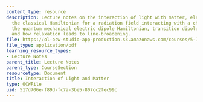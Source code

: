 ```yaml
---
content_type: resource
description: Lecture notes on the interaction of light with matter, electrodynamics,
  the classical Hamiltonian for a radiation field interacting with a charged particle,
  the quantum mechanical electric dipole Hamiltonian, transition dipole matrix elements,
  and how relaxation leads to line-broadening.
file: https://ol-ocw-studio-app-production.s3.amazonaws.com/courses/5-74-introductory-quantum-mechanics-ii-spring-2009/517d706ef89dfc7a3be5807cc2fec99c_MIT5_74s09_lec04_2.pdf
file_type: application/pdf
learning_resource_types:
- Lecture Notes
parent_title: Lecture Notes
parent_type: CourseSection
resourcetype: Document
title: Interaction of Light and Matter
type: OCWFile
uid: 517d706e-f89d-fc7a-3be5-807cc2fec99c
---
```

